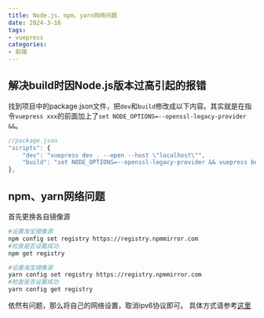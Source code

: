 ```yaml
---
title: Node.js、npm、yarn网络问题
date: 2024-3-16
tags:
- vuepress
categories:
- 前端
---
```

## 解决build时因Node.js版本过高引起的报错

找到项目中的package.json文件，把`dev`和`build`修改成以下内容。其实就是在指令`vuepress xxx`的前面加上了`set NODE_OPTIONS=--openssl-legacy-provider &&`。
```js
//package.json
"scripts": {
    "dev": "vuepress dev . --open --host \"localhost\"",
    "build": "set NODE_OPTIONS=--openssl-legacy-provider && vuepress build ."
},
```

## npm、yarn网络问题

首先更换各自镜像源

```sh
#设置淘宝镜像源
npm config set registry https://registry.npmmirror.com
#检查是否设置成功
npm get registry  

#设置淘宝镜像源
yarn config set registry https://registry.npmmirror.com
#检查是否设置成功
yarn config get registry   

```

依然有问题，那么将自己的网络设置，取消ipv6协议即可。
具体方式请参考[这里](https://blog.csdn.net/m0_63230155/article/details/131786214)